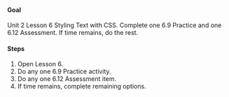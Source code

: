 #### Goal

Unit 2 Lesson 6 Styling Text with CSS. Complete one 6.9 Practice and one 6.12 Assessment. If time remains, do the rest.

#### Steps

1. Open Lesson 6.
2. Do any one 6.9 Practice activity.
3. Do any one 6.12 Assessment item.
4. If time remains, complete remaining options.
